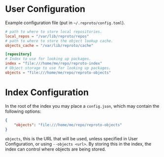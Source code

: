 # User Configuration

Example configuration file (put in `~/.reproto/config.toml`).

```toml
# path to where to store local repositories.
local_repos = "/var/lib/reproto/repos"
# path to where to store the object lookup cache.
objects_cache = "/var/lib/reproto/cache"

[repository]
# Index to use for looking up packages.
index = "file:///home/me/repo/reproto-index"
# Object storage to use for looking up packages.
objects = "file:///home/me/repo/reproto-objects"
```

# Index Configuration

In the root of the index you may place a `config.json`, which may contain the following options:

```json
{
    "objects": "file:///home/me/repo/reproto-objects"
}
```

`objects`, this is the URL that will be used, unless specified in User Configuration, or using
`--objects <url>`.
By storing this in the index, the index can control where objects are being stored.
